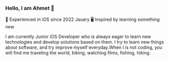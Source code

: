 ### Hello, I am Ahmet 👋

 📆 Experienced in iOS since 2022 Jauary
 🖥️ Inspired by learning something new
 
 
  I am currently Junior iOS Developer who is always eager to learn new technologies and develop solutions based on them. I try to learn new things about software, and try improve myself everyday.When I is not coding, you will find me traveling the world, biking, watching films, fishing, hiking.
 

<!--
**ahmetbostanciklioglu/AhmetBostanciklioglu** is a ✨ _special_ ✨ repository because its `README.md` (this file) appears on your GitHub profile.

Here are some ideas to get you started:


-->
